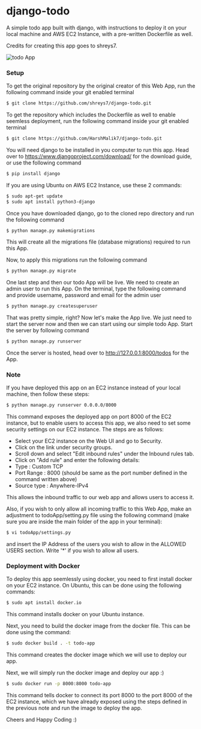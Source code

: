 # django-todo
A simple todo app built with django, with instructions to deploy it on your local machine and AWS EC2 Instance, with a pre-written Dockerfile as well.

Credits for creating this app goes to shreys7.

![todo App](https://raw.githubusercontent.com/shreys7/django-todo/develop/staticfiles/todoApp.png)
### Setup
To get the original repository by the original creator of this Web App, run the following command inside your git enabled terminal
```bash
$ git clone https://github.com/shreys7/django-todo.git
```

To get the repository which includes the Dockerfile as well to enable seemless deployment, run the following command inside your git enabled terminal
```bash
$ git clone https://github.com/HarshMalik7/django-todo.git
```

You will need django to be installed in you computer to run this app. Head over to https://www.djangoproject.com/download/ for the download guide, or use the following command
```bash
$ pip install django
```
If you are using Ubuntu on AWS EC2 Instance, use these 2 commands:
```bash
$ sudo apt-get update
$ sudo apt install python3-django
```

Once you have downloaded django, go to the cloned repo directory and run the following command

```bash
$ python manage.py makemigrations
```

This will create all the migrations file (database migrations) required to run this App.

Now, to apply this migrations run the following command
```bash
$ python manage.py migrate
```

One last step and then our todo App will be live. We need to create an admin user to run this App. On the terminal, type the following command and provide username, password and email for the admin user
```bash
$ python manage.py createsuperuser
```

That was pretty simple, right? Now let's make the App live. We just need to start the server now and then we can start using our simple todo App. Start the server by following command

```bash
$ python manage.py runserver
```

Once the server is hosted, head over to http://127.0.0.1:8000/todos for the App.

### Note
If you have deployed this app on an EC2 instance instead of your local machine, then follow these steps:
```bash
$ python manage.py runserver 0.0.0.0/8000
```
This command exposes the deployed app on port 8000 of the EC2 instance, but to enable users to access this app, we also need to set some security settings on our EC2 instance. The steps are as follows:
- Select your EC2 instance on the Web UI and go to Security.
- Click on the link under security groups.
- Scroll down and select "Edit inbound rules" under the Inbound rules tab.
- Click on "Add rule" and enter the following details:
- Type : Custom TCP
- Port Range : 8000 (should be same as the port number defined in the command written above)
- Source type : Anywhere-IPv4

This allows the inbound traffic to our web app and allows users to access it.

Also, if you wish to only allow all incoming traffic to this Web App, make an adjustment to todoApp/setting.py file using the following command (make sure you are inside the main folder of the app in your terminal):
```bash
$ vi todoApp/settings.py
```
and insert the IP Address of the users you wish to allow in the ALLOWED USERS section. Write '*' if you wish to allow all users.


### Deployment with Docker
To deploy this app seemlessly using docker, you need to first install docker on your EC2 instance. On Ubuntu, this can be done using the following commands:
```bash
$ sudo apt install docker.io
```
This command installs docker on your Ubuntu instance.

Next, you need to build the docker image from the docker file. This can be done using the command:
```bash
$ sudo docker build . -t todo-app
```
This command creates the docker image which we will use to deploy our app.

Next, we will simply run the docker image and deploy our app :)
```bash
$ sudo docker run -p 8000:8000 todo-app
```
This command tells docker to connect its port 8000 to the port 8000 of the EC2 instance, which we have already exposed using the steps defined in the previous note and run the image to deploy the app.

Cheers and Happy Coding :)
